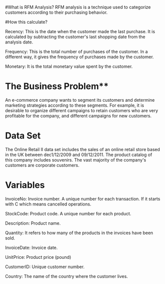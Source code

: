 #What is RFM Analysis?
RFM analysis is a technique used to categorize customers according to their purchasing behavior.

#How this calculate?

Recency: This is the date when the customer made the last purchase. 
It is calculated by subtracting the customer's last shopping date from the analysis date.

Frequency: This is the total number of purchases of the customer. In a different way, it gives the frequency of purchases made by the customer.

Monetary: It is the total monetary value spent by the customer.

# The Business Problem**
An e-commerce company wants to segment its customers and determine marketing strategies according to these segments.
For example, it is desirable to organize different campaigns to retain customers who are very profitable for the company, and different campaigns for new customers.

# Data Set
The Online Retail II data set includes the sales of an online retail store based in the UK between dec1/12/2009 and 09/12/2011. The product catalog of this company includes souvenirs. The vast majority of the company's customers are corporate customers.

# Variables
InvoiceNo: Invoice number. A unique number for each transaction. If it starts with C which means cancelled operations.

StockCode: Product code. A unique number for each product.

Description: Product name.

Quantity: It refers to how many of the products in the invoices have been sold.

InvoiceDate: Invoice date.

UnitPrice: Product price (pound)

CustomerID: Unique customer number.

Country: The name of the country where the customer lives.
